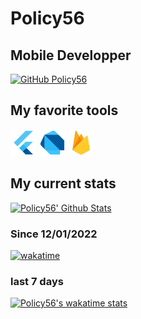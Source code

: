 # Policy56
## Mobile Developper

[![GitHub Policy56](https://img.shields.io/github/followers/Policy56?label=follow&style=social)](https://github.com/Policy56)

## My favorite tools

<code><img height="42" src="https://raw.githubusercontent.com/github/explore/80688e429a7d4ef2fca1e82350fe8e3517d3494d/topics/flutter/flutter.png"></code>
<code><img height="42" src="https://raw.githubusercontent.com/github/explore/80688e429a7d4ef2fca1e82350fe8e3517d3494d/topics/dart/dart.png"></code>
<code><img height="42" src="https://raw.githubusercontent.com/github/explore/80688e429a7d4ef2fca1e82350fe8e3517d3494d/topics/firebase/firebase.png"></code>

## My current stats

[![Policy56' Github Stats](https://github-readme-stats.vercel.app/api?username=Policy56&count_private=true&theme=default&show_icons=true)](https://github.com/Policy56)

### Since 12/01/2022
[![wakatime](https://wakatime.com/badge/user/f8171f0c-de06-4c7b-954a-3f97ba58c2c4.svg)](https://wakatime.com/@policy)

### last 7 days
[![Policy56's wakatime stats](https://github-readme-stats.vercel.app/api/wakatime?username=policy&v=2&custom_title=Langage%20Stats&range=last_7_days&langs_count=3)](https://wakatime.com/@policy)

